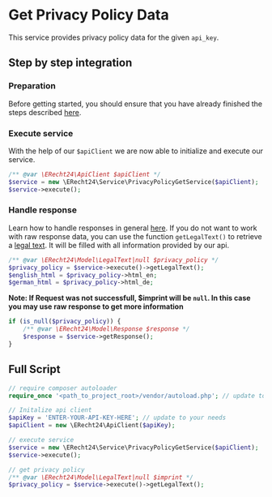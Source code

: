 # Get Privacy Policy Data
This service provides privacy policy data for the given `api_key`.

## Step by step integration
### Preparation
Before getting started, you should ensure that you have already finished the steps described [here](../preparation.md).

### Execute service
With the help of our `$apiClient` we are now able to initialize and execute our service.
```php
/** @var \ERecht24\ApiClient $apiClient */
$service = new \ERecht24\Service\PrivacyPolicyGetService($apiClient);
$service->execute();
```

### Handle response
Learn how to handle responses in general [here](../handle_api_responses.md).
If you do not want to work with raw response data, you can use the function `getLegalText()` to retrieve a [legal text](../../src/Model/LegalText.php).
It will be filled with all information provided by our api. 

```php
/** @var \ERecht24\Model\LegalText|null $privacy_policy */
$privacy_policy = $service->execute()->getLegalText();
$english_html = $privacy_policy->html_en;
$german_html = $privacy_policy->html_de;
```
**Note: If Request was not successfull, $imprint will be `null`. In this case you may use raw response to get more information**
```php
if (is_null($privacy_policy)) {
    /** @var \ERecht24\Model\Response $response */
    $response = $service->getResponse();
}
```

## Full Script

```php
// require composer autoloader
require_once '<path_to_project_root>/vendor/autoload.php'; // update to your needs

// Initalize api client
$apiKey = 'ENTER-YOUR-API-KEY-HERE'; // update to your needs
$apiClient = new \ERecht24\ApiClient($apiKey);

// execute service
$service = new \ERecht24\Service\PrivacyPolicyGetService($apiClient);
$service->execute();

// get privacy policy
/** @var \ERecht24\Model\LegalText|null $imprint */
$privacy_policy = $service->execute()->getLegalText();
```
